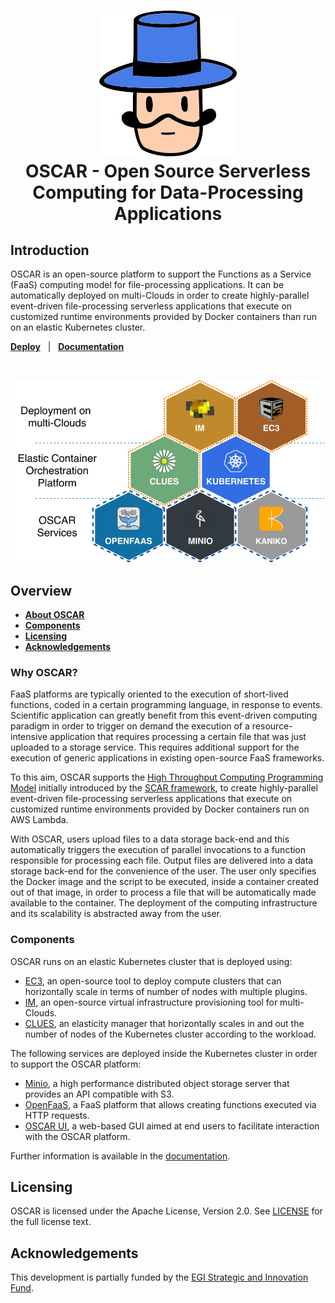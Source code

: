 <h1 align="center">
    <img src="docs/source/images/oscar-logo.png" alt="OSCAR" width="220">
  <br>
  OSCAR - Open Source Serverless Computing for Data-Processing Applications
</h1>

## Introduction

OSCAR is an open-source platform to support the Functions as a Service (FaaS) computing model for file-processing applications. It can be automatically deployed on multi-Clouds in order to create highly-parallel event-driven file-processing serverless applications that execute on customized runtime environments provided by Docker containers than run on an elastic Kubernetes cluster.

[**Deploy**](docs/source/deploy.rst) &nbsp; |
&nbsp; [**Documentation**](https://o-scar.readthedocs.io) &nbsp;

<BR><center><img src="docs/source/images/oscar-components.png" alt="OSCAR Components" width="700"></center>

## Overview

- [**About OSCAR**](#why-oscar)
- [**Components**](#components)
- [**Licensing**](#licensing)
- [**Acknowledgements**](#acknowledgements)

### Why OSCAR?
FaaS platforms are typically oriented to the execution of short-lived functions, coded in a certain programming language, in response to events. Scientific application can greatly benefit from this event-driven computing paradigm in order to trigger on demand the execution of a resource-intensive application that requires processing a certain file that was just uploaded to a storage service. This requires additional support for the execution of generic applications in existing open-source FaaS frameworks.

To this aim, OSCAR supports the [High Throughput Computing Programming Model](https://scar.readthedocs.io/en/latest/prog_model.html) initially introduced by the [SCAR framework](https://github.com/grycap/scar), to create highly-parallel event-driven file-processing serverless applications that execute on customized runtime environments provided by Docker containers run on AWS Lambda.

With OSCAR, users upload files to a data storage back-end and this automatically triggers the execution of parallel invocations to a function responsible for processing each file. Output files are delivered into a data storage back-end for the convenience of the user. The user only specifies the Docker image and the script to be executed, inside a container created out of that image, in order to process a file that will be automatically made available to the container. The deployment of the computing infrastructure and its scalability is abstracted away from the user.

### Components

OSCAR runs on an elastic Kubernetes cluster that is deployed using:

* [EC3](http://www.grycap.upv.es/ec3), an open-source tool to deploy compute clusters that can horizontally scale in terms of number of nodes with multiple plugins.
* [IM](http://www.grycap.upv.es/im), an open-source virtual infrastructure provisioning tool for multi-Clouds.
* [CLUES](http://github.com/grycap/clues), an elasticity manager that horizontally scales in and out the number of nodes of the Kubernetes cluster according to the workload.

The following services are deployed inside the Kubernetes cluster in order to support the OSCAR platform:

* [Minio](http://minio.io), a high performance distributed object storage server that provides an API compatible with S3. 
* [OpenFaaS](https://www.openfaas.com/), a FaaS platform that allows creating functions executed via HTTP requests.
* [OSCAR UI](https://github.com/grycap/oscar-ui), a web-based GUI aimed at end users to facilitate interaction with the OSCAR platform.

Further information is available in the [documentation](https://o-scar.readthedocs.io).

## Licensing

OSCAR is licensed under the Apache License, Version 2.0. See
[LICENSE](https://github.com/grycap/scar/blob/master/LICENSE) for the full
license text.

## Acknowledgements

This development is partially funded by the [EGI Strategic and Innovation Fund](https://www.egi.eu/about/egi-council/egi-strategic-and-innovation-fund/).
